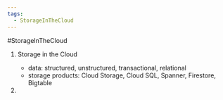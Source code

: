 ```yaml
---
tags:
  - StorageInTheCloud
---
```

#StorageInTheCloud 
1. Storage in the Cloud
	- data: structured, unstructured, transactional, relational
	- storage products: Cloud Storage, Cloud SQL, Spanner, Firestore, Bigtable

2. 